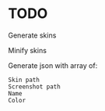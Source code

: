 # TODO

Generate skins

Minify skins

Generate json with array of:
    
    Skin path
    Screenshot path
    Name
    Color

